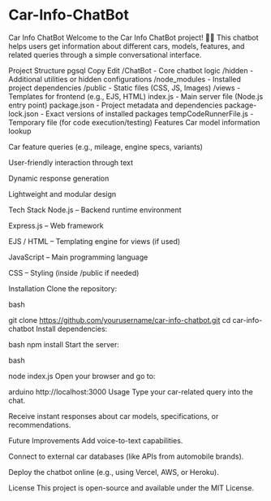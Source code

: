 # Car-Info-ChatBot
Car Info ChatBot
Welcome to the Car Info ChatBot project! 🚗💬
This chatbot helps users get information about different cars, models, features, and related queries through a simple conversational interface.

Project Structure
pgsql
Copy
Edit
/ChatBot          - Core chatbot logic
/hidden           - Additional utilities or hidden configurations
/node_modules     - Installed project dependencies
/public           - Static files (CSS, JS, Images)
/views            - Templates for frontend (e.g., EJS, HTML)
index.js          - Main server file (Node.js entry point)
package.json      - Project metadata and dependencies
package-lock.json - Exact versions of installed packages
tempCodeRunnerFile.js - Temporary file (for code execution/testing)
Features
Car model information lookup

Car feature queries (e.g., mileage, engine specs, variants)

User-friendly interaction through text

Dynamic response generation

Lightweight and modular design

Tech Stack
Node.js – Backend runtime environment

Express.js – Web framework

EJS / HTML – Templating engine for views (if used)

JavaScript – Main programming language

CSS – Styling (inside /public if needed)

Installation
Clone the repository:

bash

git clone https://github.com/yourusername/car-info-chatbot.git
cd car-info-chatbot
Install dependencies:

bash
npm install
Start the server:

bash

node index.js
Open your browser and go to:

arduino
http://localhost:3000
Usage
Type your car-related query into the chat.

Receive instant responses about car models, specifications, or recommendations.

Future Improvements
Add voice-to-text capabilities.

Connect to external car databases (like APIs from automobile brands).

Deploy the chatbot online (e.g., using Vercel, AWS, or Heroku).

License
This project is open-source and available under the MIT License.
